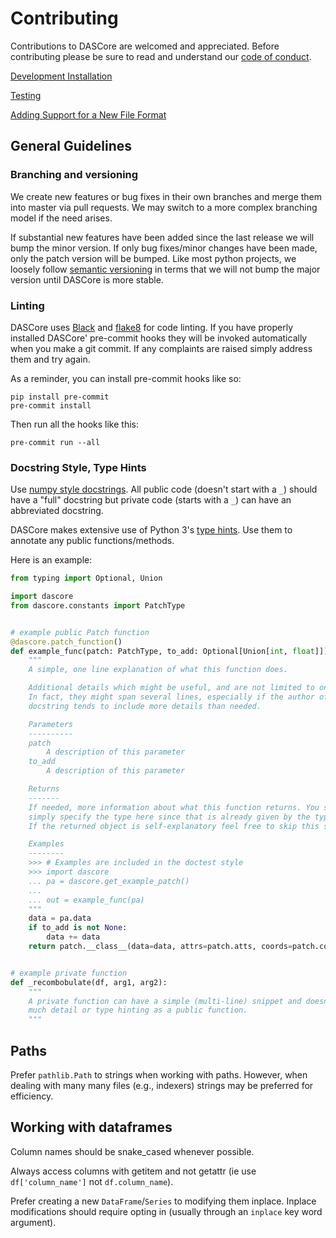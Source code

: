 # Contributing

Contributions to DASCore are welcomed and appreciated. Before contributing
please be sure to read and understand our [code of conduct](code_of_conduct.md).

[Development Installation](dev_install.md)

[Testing](testing.md)

[Adding Support for a New File Format](new_format.md)


## General Guidelines

### Branching and versioning

We create new features or bug fixes in their own branches and merge them into master via pull requests. We may switch
to a more complex branching model if the need arises.

If substantial new features have been added since the last release we will bump the minor version.  If only bug
fixes/minor changes have been made, only the patch version will be bumped. Like most python projects, we loosely
follow [semantic versioning](https://semver.org/) in terms that we will not bump the major version until DASCore
is more stable.


### Linting

DASCore uses [Black](https://github.com/ambv/black) and [flake8](http://flake8.pycqa.org/en/latest/) for code linting.
If you have properly installed DASCore' pre-commit hooks they will be invoked automatically when you make a git commit.
If any complaints are raised simply address them and try again.

As a reminder, you can install pre-commit hooks like so:

```shell
pip install pre-commit
pre-commit install
```

Then run all the hooks like this:

```shell
pre-commit run --all
```

### Docstring Style, Type Hints

Use [numpy style docstrings](https://docs.scipy.org/doc/numpy/docs/howto_document.html). All public code
(doesn't start with a `_`) should have a "full" docstring but private code (starts with a `_`) can have an
abbreviated docstring.


DASCore makes extensive use of Python 3's [type hints](https://docs.python.org/3/library/typing.html).
Use them to annotate any public functions/methods.

Here is an example:

```python
from typing import Optional, Union

import dascore
from dascore.constants import PatchType


# example public Patch function
@dascore.patch_function()
def example_func(patch: PatchType, to_add: Optional[Union[int, float]]) -> PatchType:
    """
    A simple, one line explanation of what this function does.

    Additional details which might be useful, and are not limited to one line.
    In fact, they might span several lines, especially if the author of the
    docstring tends to include more details than needed.

    Parameters
    ----------
    patch
        A description of this parameter
    to_add
        A description of this parameter

    Returns
    -------
    If needed, more information about what this function returns. You shouldn't
    simply specify the type here since that is already given by the type annotation.
    If the returned object is self-explanatory feel free to skip this section.

    Examples
    --------
    >>> # Examples are included in the doctest style
    >>> import dascore
    ... pa = dascore.get_example_patch()
    ...
    ... out = example_func(pa)
    """
    data = pa.data
    if to_add is not None:
        data += data
    return patch.__class__(data=data, attrs=patch.atts, coords=patch.coords)


# example private function
def _recombobulate(df, arg1, arg2):
    """
    A private function can have a simple (multi-line) snippet and doesn't need as
    much detail or type hinting as a public function.
    """
```

## Paths

Prefer `pathlib.Path` to strings when working with paths. However, when dealing with many many files (e.g., indexers)
strings may be preferred for efficiency.

## Working with dataframes

Column names should be snake_cased whenever possible.

Always access columns with getitem and not getattr (ie use `df['column_name']` not `df.column_name`).

Prefer creating a new `DataFrame`/`Series` to modifying them inplace. Inplace modifications should require opting in
(usually through an `inplace` key word argument).
